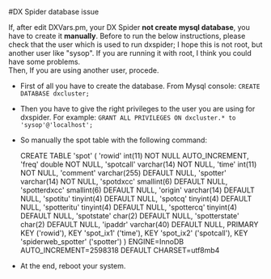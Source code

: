 #DX Spider database issue

If, after edit DXVars.pm, your DX Spider **not create mysql database**, you have to create it **manually**.
Before to run the below instructions, please check that the user which is used to run dxspider; I hope this is not root, but another user like "sysop". If you are running it with root, I think you could have some problems.                                                                                                                                                                                                        
Then, If you are using another user, procede.

- First of all you have to create the database. From Mysql console:
`CREATE DATABASE dxcluster;`

- Then   you have to give the right privileges to the user you are using for  dxspider.
For example:
`GRANT ALL PRIVILEGES ON dxcluster.* to 'sysop'@'localhost';`

- So  manually the spot table with the following command:


    CREATE TABLE 'spot' (
      'rowid' int(11) NOT NULL AUTO_INCREMENT,
      'freq' double NOT NULL,
      'spotcall' varchar(14) NOT NULL,
      'time' int(11) NOT NULL,
      'comment' varchar(255) DEFAULT NULL,
      'spotter' varchar(14) NOT NULL,
      'spotdxcc' smallint(6) DEFAULT NULL,
      'spotterdxcc' smallint(6) DEFAULT NULL,
      'origin' varchar(14) DEFAULT NULL,
      'spotitu' tinyint(4) DEFAULT NULL,
      'spotcq' tinyint(4) DEFAULT NULL,
      'spotteritu' tinyint(4) DEFAULT NULL,
      'spottercq' tinyint(4) DEFAULT NULL,
      'spotstate' char(2) DEFAULT NULL,
      'spotterstate' char(2) DEFAULT NULL,
      'ipaddr' varchar(40) DEFAULT NULL,
      PRIMARY KEY ('rowid'),
      KEY 'spot_ix1' ('time'),
      KEY 'spot_ix2' ('spotcall'),
      KEY 'spiderweb_spotter' ('spotter')
    ) ENGINE=InnoDB AUTO_INCREMENT=2598318 DEFAULT CHARSET=utf8mb4



- At the end, reboot your system.



